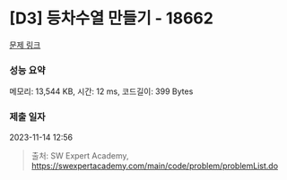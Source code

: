 # [D3] 등차수열 만들기 - 18662 

[문제 링크](https://swexpertacademy.com/main/code/problem/problemDetail.do?contestProbId=AYo-e9EKmGoDFAQI) 

### 성능 요약

메모리: 13,544 KB, 시간: 12 ms, 코드길이: 399 Bytes

### 제출 일자

2023-11-14 12:56



> 출처: SW Expert Academy, https://swexpertacademy.com/main/code/problem/problemList.do